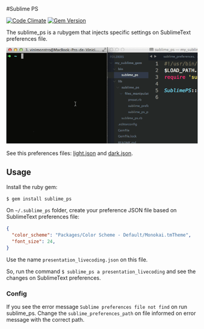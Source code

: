 #Sublime PS 

[![Code Climate](https://codeclimate.com/github/viniciusalmeida/sublime_ps/badges/gpa.svg)](https://codeclimate.com/github/viniciusalmeida/sublime_ps) [![Gem Version](https://badge.fury.io/rb/sublime_ps.svg)](http://badge.fury.io/rb/sublime_ps)

The sublime_ps is a rubygem that injects specific settings on SublimeText preferences file.

![usage](usage.gif)

See this preferences files: [light.json](https://github.com/viniciusalmeida/dotfiles/blob/master/sublime_ps/light.json) and [dark.json](https://github.com/viniciusalmeida/dotfiles/blob/master/sublime_ps/dark.json).

## Usage

Install the ruby gem:

```bash
$ gem install sublime_ps
```

On `~/.sublime_ps` folder, create your preference JSON file based on SublimeText preferences file:

```json
{
  "color_scheme": "Packages/Color Scheme - Default/Monokai.tmTheme",
  "font_size": 24,
}
```

Use the name `presentation_livecoding.json` on this file.

So, run the command `$ sublime_ps a presentation_livecoding` and see the changes on SublimeText preferences.

### Config

If you see the error message `Sublime preferences file not find` on run sublime_ps. Change the `sublime_preferences_path` on file informed on error message with the correct path.

